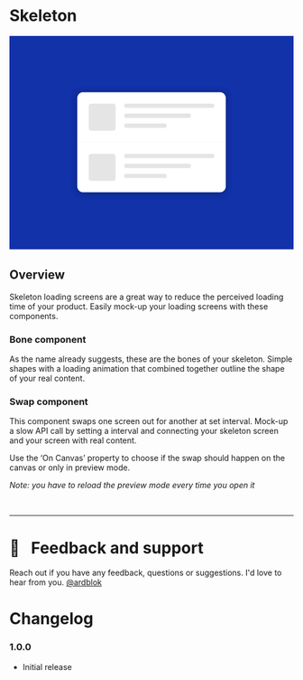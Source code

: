 # Skeleton

![](skeleton.gif?raw=true)

## Overview

Skeleton loading screens are a great way to reduce the perceived loading time of your product. Easily mock-up your loading screens with these components.

### Bone component

As the name already suggests, these are the bones of your skeleton. Simple shapes with a loading animation that combined together outline the shape of your real content.

### Swap component

This component swaps one screen out for another at set interval. Mock-up a slow API call by setting a interval and connecting your skeleton screen and your screen with real content.

Use the ‘On Canvas’ property to choose if the swap should happen on the canvas or only in preview mode.

_Note: you have to reload the preview mode every time you open it_

<br />

---

# 💬 &nbsp; Feedback and support

Reach out if you have any feedback, questions or suggestions. I'd love to hear from you.
[@ardblok](https://twitter.com/ardblok)

# Changelog

### 1.0.0

- Initial release
